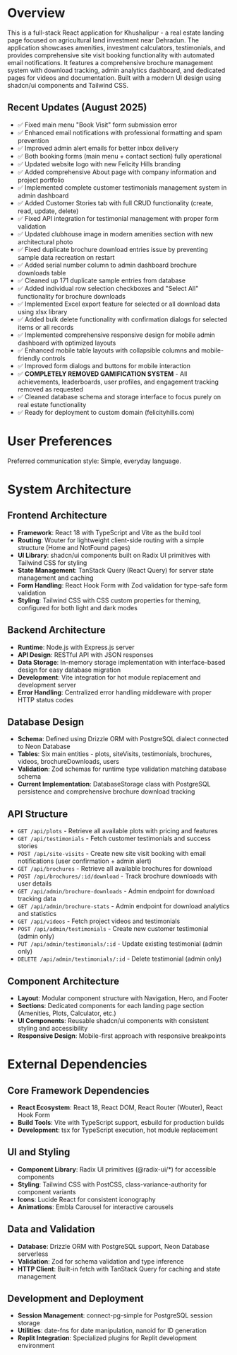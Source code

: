 # Overview

This is a full-stack React application for Khushalipur - a real estate landing page focused on agricultural land investment near Dehradun. The application showcases amenities, investment calculators, testimonials, and provides comprehensive site visit booking functionality with automated email notifications. It features a comprehensive brochure management system with download tracking, admin analytics dashboard, and dedicated pages for videos and documentation. Built with a modern UI design using shadcn/ui components and Tailwind CSS.

## Recent Updates (August 2025)
- ✅ Fixed main menu "Book Visit" form submission error
- ✅ Enhanced email notifications with professional formatting and spam prevention
- ✅ Improved admin alert emails for better inbox delivery
- ✅ Both booking forms (main menu + contact section) fully operational
- ✅ Updated website logo with new Felicity Hills branding
- ✅ Added comprehensive About page with company information and project portfolio
- ✅ Implemented complete customer testimonials management system in admin dashboard
- ✅ Added Customer Stories tab with full CRUD functionality (create, read, update, delete)
- ✅ Fixed API integration for testimonial management with proper form validation
- ✅ Updated clubhouse image in modern amenities section with new architectural photo
- ✅ Fixed duplicate brochure download entries issue by preventing sample data recreation on restart
- ✅ Added serial number column to admin dashboard brochure downloads table
- ✅ Cleaned up 171 duplicate sample entries from database
- ✅ Added individual row selection checkboxes and "Select All" functionality for brochure downloads
- ✅ Implemented Excel export feature for selected or all download data using xlsx library
- ✅ Added bulk delete functionality with confirmation dialogs for selected items or all records
- ✅ Implemented comprehensive responsive design for mobile admin dashboard with optimized layouts
- ✅ Enhanced mobile table layouts with collapsible columns and mobile-friendly controls
- ✅ Improved form dialogs and buttons for mobile interaction
- ✅ **COMPLETELY REMOVED GAMIFICATION SYSTEM** - All achievements, leaderboards, user profiles, and engagement tracking removed as requested
- ✅ Cleaned database schema and storage interface to focus purely on real estate functionality
- ✅ Ready for deployment to custom domain (felicityhills.com)

# User Preferences

Preferred communication style: Simple, everyday language.

# System Architecture

## Frontend Architecture
- **Framework**: React 18 with TypeScript and Vite as the build tool
- **Routing**: Wouter for lightweight client-side routing with a simple structure (Home and NotFound pages)
- **UI Library**: shadcn/ui components built on Radix UI primitives with Tailwind CSS for styling
- **State Management**: TanStack Query (React Query) for server state management and caching
- **Form Handling**: React Hook Form with Zod validation for type-safe form validation
- **Styling**: Tailwind CSS with CSS custom properties for theming, configured for both light and dark modes

## Backend Architecture
- **Runtime**: Node.js with Express.js server
- **API Design**: RESTful API with JSON responses
- **Data Storage**: In-memory storage implementation with interface-based design for easy database migration
- **Development**: Vite integration for hot module replacement and development server
- **Error Handling**: Centralized error handling middleware with proper HTTP status codes

## Database Design
- **Schema**: Defined using Drizzle ORM with PostgreSQL dialect connected to Neon Database
- **Tables**: Six main entities - plots, siteVisits, testimonials, brochures, videos, brochureDownloads, users
- **Validation**: Zod schemas for runtime type validation matching database schema
- **Current Implementation**: DatabaseStorage class with PostgreSQL persistence and comprehensive brochure download tracking

## API Structure
- `GET /api/plots` - Retrieve all available plots with pricing and features
- `GET /api/testimonials` - Fetch customer testimonials and success stories  
- `POST /api/site-visits` - Create new site visit booking with email notifications (user confirmation + admin alert)
- `GET /api/brochures` - Retrieve all available brochures for download
- `POST /api/brochures/:id/download` - Track brochure downloads with user details
- `GET /api/admin/brochure-downloads` - Admin endpoint for download tracking data
- `GET /api/admin/brochure-stats` - Admin endpoint for download analytics and statistics
- `GET /api/videos` - Fetch project videos and testimonials
- `POST /api/admin/testimonials` - Create new customer testimonial (admin only)
- `PUT /api/admin/testimonials/:id` - Update existing testimonial (admin only)
- `DELETE /api/admin/testimonials/:id` - Delete testimonial (admin only)

## Component Architecture
- **Layout**: Modular component structure with Navigation, Hero, and Footer
- **Sections**: Dedicated components for each landing page section (Amenities, Plots, Calculator, etc.)
- **UI Components**: Reusable shadcn/ui components with consistent styling and accessibility
- **Responsive Design**: Mobile-first approach with responsive breakpoints

# External Dependencies

## Core Framework Dependencies
- **React Ecosystem**: React 18, React DOM, React Router (Wouter), React Hook Form
- **Build Tools**: Vite with TypeScript support, esbuild for production builds
- **Development**: tsx for TypeScript execution, hot module replacement

## UI and Styling
- **Component Library**: Radix UI primitives (@radix-ui/*) for accessible components
- **Styling**: Tailwind CSS with PostCSS, class-variance-authority for component variants
- **Icons**: Lucide React for consistent iconography
- **Animations**: Embla Carousel for interactive carousels

## Data and Validation
- **Database**: Drizzle ORM with PostgreSQL support, Neon Database serverless
- **Validation**: Zod for schema validation and type inference
- **HTTP Client**: Built-in fetch with TanStack Query for caching and state management

## Development and Deployment
- **Session Management**: connect-pg-simple for PostgreSQL session storage
- **Utilities**: date-fns for date manipulation, nanoid for ID generation
- **Replit Integration**: Specialized plugins for Replit development environment